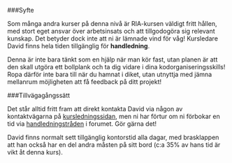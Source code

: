 ###Syfte

Som många andra kurser på denna nivå är RIA-kursen väldigt fritt hållen, med stort eget ansvar över arbetsinsats och att tillgodogöra sig relevant kunskap. Det betyder dock inte att ni är lämnade vind för våg! Kursledare David finns hela tiden tillgänglig för **handledning**.

Denna är inte bara tänkt som en hjälp när man kör fast, utan planen är att den skall utgöra ett bollplank och ta dig vidare i dina kodorganiseringsskills! Ropa därför inte bara till när du hamnat i diket, utan utnyttja med jämna mellanrum möjligheten att få feedback på ditt projekt!


###Tillvägagångssätt

Det står alltid fritt fram att direkt kontakta David via någon av kontaktvägarna på [kursledningssidan](https://coursepress.lnu.se/kurs/ria-utveckling-med-javascript/kursledning-2/), men ni har förtur om ni förbokar en tid via [handledningstråden](https://coursepress.lnu.se/grupper/ria-utveckling-med-javascript-ht13/forum/topic/handledning-1/) i forumet. Gör gärna det!

David finns normalt sett tillgänglig kontorstid alla dagar, med brasklappen att han också har en del andra måsten på sitt bord (c:a 35% av hans tid är vikt åt denna kurs).